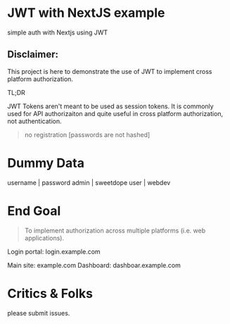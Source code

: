 # JWT with NextJS example

simple auth with Nextjs using JWT


## Disclaimer:

This project is here to demonstrate the use of JWT
to implement cross platform authorization.

TL;DR 

JWT Tokens aren't meant to be used as session tokens. It is commonly used 
for API authorizaiton and quite useful in cross platform authorization, not authentication.

> no registration [passwords are not hashed]


# Dummy Data

username | password
admin | sweetdope
user | webdev

# End Goal

> To implement authorization across multiple platforms (i.e. web applications).

Login portal: login.example.com

Main site: example.com 
Dashboard: dashboar.example.com

# Critics & Folks

please submit issues.